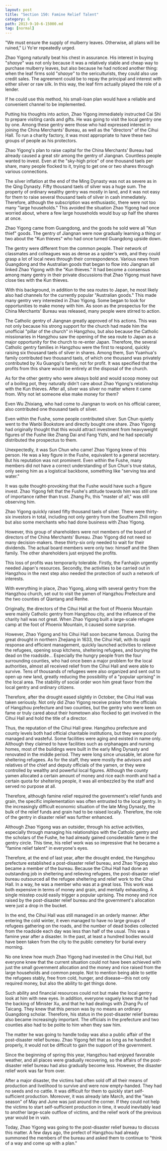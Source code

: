 ```yaml
---
layout: post
title: "Section 150: Famine Relief Talent"
category: 6
path: 2013-9-10-6-15000.md
tag: [normal]
---
```


"We must ensure the supply of mulberry leaves. Otherwise, all plans will be ruined," Li Yo'er repeatedly urged.

Zhao Yigong naturally beat his chest in assurance. His interest in buying "*shaoye*" was not only because it was a relatively stable and cheap way to purchase mulberry leaves, but also because he had noticed another thing: when the leaf firms sold "*shaoye*" to the sericulturists, they could also use credit sales. The agreement could be to repay the principal and interest with either silver or raw silk. In this way, the leaf firm actually played the role of a lender.

If he could use this method, his small-loan plan would have a reliable and convenient channel to be implemented.

Putting his thoughts into action, Zhao Yigong immediately instructed Cai Shi to prepare visiting cards and gifts. He was going to visit the local gentry one by one. Among these gentry were those who had expressed interest in joining the China Merchants' Bureau, as well as the "directors" of the Cihui Hall. To run a charity factory, it was most appropriate to have these two groups of people as his protectors.

Zhao Yigong's plan to raise capital for the China Merchants' Bureau had already caused a great stir among the gentry of Jiangnan. Countless people wanted to invest. Even at the "sky-high price" of one thousand taels per share, many people flocked to it, trying to get one or two shares through various connections.

The silver inflation at the end of the Ming Dynasty was not as severe as in the Qing Dynasty. Fifty thousand taels of silver was a huge sum. The property of ordinary wealthy gentry was mostly in land, and it was not easy for them to raise several thousand taels of silver in cash immediately. Therefore, although the subscription was enthusiastic, there were not too many "large households." This avoided the situation Zhao Yigong had once worried about, where a few large households would buy up half the shares at once.

Zhao Yigong came from Guangdong, and the goods he sold were all "Kun thief" goods. The gentry of Jiangnan were now gradually learning a thing or two about the "Kun thieves" who had once turned Guangdong upside down.

The gentry were different from the common people. Their network of classmates and colleagues was as dense as a spider's web, and they could grasp a lot of local news through their correspondence. Various news from Guangdong and the Australian goods that began to flow into Jiangnan all linked Zhao Yigong with the "Kun thieves." It had become a consensus among many gentry in their private discussions that Zhao Yigong must have close ties with the Kun thieves.

With this background, in addition to the sea routes to Japan, he most likely also had channels for the currently popular "Australian goods." This made many gentry very interested in Zhao Yigong. Some began to look for opportunities to make money with him. As soon as the prospectus for the China Merchants' Bureau was released, many people were stirred to action.

The Catholic gentry of Jiangnan greatly approved of his actions. This was not only because his strong support for the church had made him the unofficial "pillar of the church" in Hangzhou, but also because the Catholic missionaries in Hangzhou saw the opening of the sea route to Japan as a major opportunity for the church to re-enter Japan. Therefore, the several Catholic gentry families in Hangzhou were the first to respond, quickly raising six thousand taels of silver in shares. Among them, Sun Yuanhua's family contributed two thousand taels, of which one thousand was privately contributed by Xu Guangqi's family, not for profit. It was specified that the profits from this share would be entirely at the disposal of the church.

As for the other gentry who were always bold and would scoop money out of a boiling pot, they naturally didn't care about Zhao Yigong's relationship with the Kun thieves. After all, silver was silver no matter where it came from. Why not let someone else make money for them?

Even Wu Zhixiang, who had come to Jiangnan to work on his official career, also contributed one thousand taels of silver.

Even within the Fushe, some people contributed silver. Sun Chun quietly went to the Wanbi Bookstore and directly bought one share. Zhao Yigong had originally thought that this would attract investment from heavyweight figures of the Fushe like Zhang Dai and Fang Yizhi, and he had specially distributed the prospectus to them.

Unexpectedly, it was Sun Chun who came! Zhao Yigong knew of this person. He was a key figure in the Fushe, equivalent to a general secretary. But his reputation was not prominent. Even within the Fushe, many members did not have a correct understanding of Sun Chun's true status, only seeing him as a logistical backbone, something like "serving tea and water."

It was quite thought-provoking that the Fushe would have such a figure invest. Zhao Yigong felt that the Fushe's attitude towards him was still one of importance rather than trust. Zhang Pu, this "master of all," was still observing him.

Zhao Yigong quickly raised fifty thousand taels of silver. There were thirty-six investors in total, including not only gentry from the Southern Zhili region but also some merchants who had done business with Zhao Yigong.

However, this group of shareholders were not members of the board of directors of the China Merchants' Bureau. Zhao Yigong did not need so many decision-makers. these thirty-six only needed to wait for their dividends. The actual board members were only two: himself and the Shen family. The other shareholders just enjoyed the profits.

This loss of profits was temporarily tolerable. Firstly, the Fanhaijin urgently needed Japan's resources. Secondly, the activities to be carried out in Hangzhou in the next step also needed the protection of such a network of interests.

With everything in place, Zhao Yigong, along with several gentry from the Hangzhou church, set out to visit the yamen of Hangzhou Prefecture and the two counties of Qiantang and Renhe.

Originally, the directors of the Cihui Hall at the foot of Phoenix Mountain were mainly Catholic gentry from Hangzhou city, and the influence of the charity hall was not great. When Zhao Yigong built a large-scale refugee camp at the foot of Phoenix Mountain, it caused some surprise.

However, Zhao Yigong and his Cihui Hall soon became famous. During the great drought in northern Zhejiang in 1633, the Cihui Hall, with its rapid response and efficient management, quickly launched activities to relieve the refugees, opening soup kitchens, sheltering refugees, and burying the dead on the roadside... Especially the hungry people from the four surrounding counties, who had once been a major problem for the local authorities, almost all received relief from the Cihui Hall and were able to survive. Tens of thousands of refugees were also organized and sent out to open up new land, greatly reducing the possibility of a "popular uprising" in the local area. The stability of social order won him great favor from the local gentry and ordinary citizens.

Therefore, after the drought eased slightly in October, the Cihui Hall was taken seriously. Not only did Zhao Yigong receive praise from the officials of Hangzhou prefecture and two counties, but the gentry who were keen on fame or truly cared about their hometown also flocked to get involved in the Cihui Hall and hold the title of a director.

Thus, the reputation of the Cihui Hall grew. Hangzhou prefecture and county levels both had official charitable institutions, but they were poorly managed and wasteful. Some facilities were aging and existed in name only. Although they claimed to have facilities such as orphanages and nursing homes, most of the buildings were built in the early Ming Dynasty and renovated in the middle period. They were long since unusable, let alone for sheltering refugees. As for the staff, they were mostly the advisors and relatives of the chief and deputy officials of the yamen, or they were controlled by wealthy and powerful local figures. Although the county yamen allocated a certain amount of money and rice each month and had a certain quota for sheltering people, it was all embezzled by the staff and served no purpose at all.

Therefore, although famine relief required the government's relief funds and grain, the specific implementation was often entrusted to the local gentry. In the increasingly difficult economic situation of the late Ming Dynasty, the bulk of the relief funds and grain had to be raised locally. Therefore, the role of the gentry in disaster relief was further enhanced.

Although Zhao Yigong was an outsider, through his active activities, especially through managing his relationships with the Catholic gentry and the scholars of the Fushe, he had already gained considerable fame in the gentry circle. This time, his relief work was so impressive that he became a "famine relief talent" in everyone's eyes.

Therefore, at the end of last year, after the drought ended, the Hangzhou prefecture established a post-disaster relief bureau, and Zhao Yigong also became a member of the bureau. Because the Cihui Hall had done an outstanding job in sheltering and relieving refugees, the post-disaster relief bureau outsourced all the refugee sheltering and relief work to the Cihui Hall. In a way, he was a member who was at a great loss. This work was both expensive in terms of money and grain, and mentally exhausting. A single misstep could easily trigger a popular uprising. The money and rice raised by the post-disaster relief bureau and the government's allocation were just a drop in the bucket.

In the end, the Cihui Hall was still managed in an orderly manner. After entering the cold winter, it even managed to have no large groups of refugees gathering on the roads, and the number of dead bodies collected from the roadside each day was less than half of the usual. This was a famine year after a disaster. In the past, at least a hundred bodies would have been taken from the city to the public cemetery for burial every morning.

No one knew how much Zhao Yigong had invested in the Cihui Hall, but everyone knew that the current situation could not have been achieved with just the small government allocation and the money and rice raised from the large households and common people. Not to mention being able to settle the refugees stably, free from cold, hunger, and disease—this not only required money, but also the ability to get things done.

Such ability and financial resources could not but make the local gentry look at him with new eyes. In addition, everyone vaguely knew that he had the backing of Minister Xu, and that he had dealings with Zhang Pu of Taicang. They knew that this person was by no means an ordinary Guangdong scholar. Therefore, his status in the post-disaster relief bureau also became increasingly important. The officials in the prefecture and two counties also had to be polite to him when they saw him.

The matter he was going to handle today was also a public affair of the post-disaster relief bureau. Zhao Yigong felt that as long as he handled it properly, it would not be difficult to gain the support of the government.

Since the beginning of spring this year, Hangzhou had enjoyed favorable weather, and all places were gradually recovering, so the affairs of the post-disaster relief bureau had also gradually become less. However, the disaster relief work was far from over.

After a major disaster, the victims had often sold off all their means of production and livelihood to survive and were now empty-handed. They had no seeds and no cattle. It was difficult for them to quickly start self-sufficient production. Moreover, it was already late March, and the "lean season" of May and June was just around the corner. If they could not help the victims to start self-sufficient production in time, it would inevitably lead to another large-scale outflow of victims, and the relief work of the previous year would be in vain.

Today, Zhao Yigong was going to the post-disaster relief bureau to discuss this matter. A few days ago, the prefect of Hangzhou had already summoned the members of the bureau and asked them to continue to "think of a way and come up with a plan."
